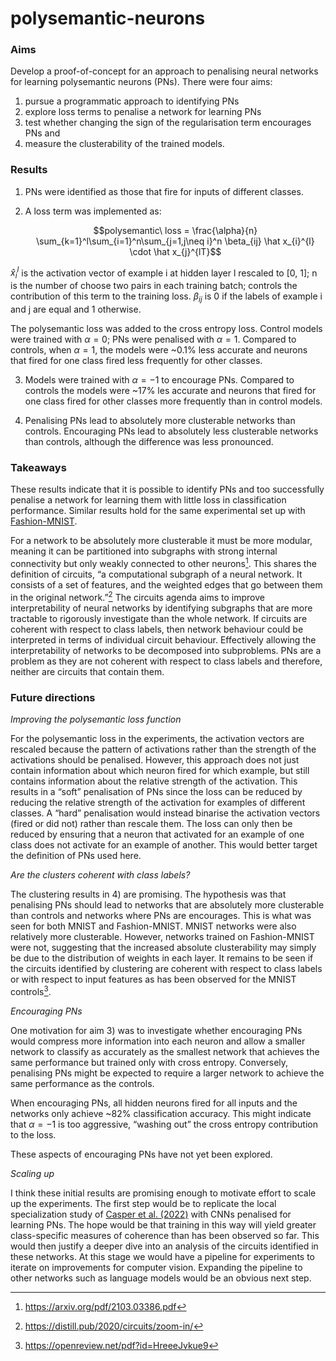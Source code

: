 # polysemantic-neurons

### Aims
Develop a proof-of-concept for an approach to penalising neural networks for learning polysemantic neurons (PNs). There were four aims:

1) pursue a programmatic approach to identifying PNs
2) explore loss terms to penalise a network for learning PNs
3) test whether changing the sign of the regularisation term encourages PNs and 
4) measure the clusterability of the trained models.


### Results

1) PNs were identified as those that fire for inputs of different classes.

2) A loss term was implemented as:

    $$polysemantic\ loss = \frac{\alpha}{n} \sum_{k=1}^l\sum_{i=1}^n\sum_{j=1,j\neq i}^n \beta_{ij} \hat x_{i}^{l} \cdot \hat x_{j}^{lT}$$

$\hat x_{i}^{l}$ is the activation vector of example i at hidden layer l rescaled to [0, 1]; n is the number of choose two pairs in each training batch;  controls the contribution of this term to the training loss. $\beta_{ij}$ is 0 if the labels of example i and j are equal and 1 otherwise.

The polysemantic loss was added to the cross entropy loss.  Control models were trained with $\alpha=0$; PNs were penalised with $\alpha=1$.  Compared to controls, when $\alpha=1$, the models were ~0.1% less accurate and neurons that fired for one class fired less frequently for other classes.

3) Models were trained with $\alpha=-1$ to encourage PNs.  Compared to controls  the models were ~17% les accurate and neurons that fired for one class fired for other classes more frequently than in control models.

4) Penalising PNs lead to absolutely more clusterable networks than controls.  Encouraging PNs lead to absolutely less clusterable networks than controls, although the difference was less pronounced.

### Takeaways
These results  indicate that it is possible to identify PNs and too successfully penalise a network for learning them with little loss in classification performance.  Similar results hold for the same experimental set up with [Fashion-MNIST](https://github.com/dr-darryl-wright/polysemantic-neurons/tree/main/experiments/fashion_mnist).

For a network to be absolutely more clusterable it must be more modular, meaning it can be partitioned into subgraphs with strong internal connectivity but only weakly connected to other neurons[^1]. This shares the definition of circuits, “a computational subgraph of a neural network. It consists of a set of features, and the weighted edges that go between them in the original network.”[^2] The circuits agenda aims to improve interpretability of neural networks by identifying subgraphs that are more tractable to rigorously investigate than the whole network. If circuits are coherent with respect to class labels, then network behaviour could be interpreted in terms of individual circuit behaviour. Effectively allowing the interpretability of networks to be decomposed into subproblems. PNs are a problem as they are not coherent with respect to class labels and therefore, neither are circuits that contain them.

### Future directions
*Improving the polysemantic loss function*

For the polysemantic loss in the experiments, the activation vectors are rescaled because the pattern of activations rather than the strength of the activations should be penalised. However, this approach does not just contain information about which neuron fired for which example, but still contains information about the relative strength of the activation.  This results in a “soft” penalisation of PNs since the loss can be reduced by reducing the relative strength of the activation for examples of different classes.  A “hard” penalisation would instead binarise the activation vectors (fired or did not) rather than rescale them.  The loss can only then be reduced by ensuring that a neuron that activated for an example of one class does not activate for an example of another.  This would better target the definition of PNs used here.

*Are the clusters coherent with class labels?*

The clustering results in 4) are promising. The hypothesis was that penalising PNs should lead to networks that are absolutely more clusterable than controls and networks where PNs are encourages. This is what was seen for both MNIST and Fashion-MNIST.  MNIST networks were also relatively more clusterable.  However, networks trained on Fashion-MNIST were not, suggesting that the increased absolute clusterability may simply be due to the distribution of weights in each layer.  It remains to be seen if the circuits identified by clustering are coherent with respect to class labels or with respect to input features as has been observed for the MNIST controls[^3]. 

*Encouraging PNs*

One motivation for aim 3) was to investigate whether encouraging PNs would compress more information into each neuron and allow a smaller network to classify as accurately as the smallest network that achieves the same performance but trained only with cross entropy.  Conversely, penalising PNs might be expected to require a larger network to achieve the same performance as the controls.

When encouraging PNs, all hidden neurons fired for all inputs and the networks only achieve ~82% classification accuracy. This might indicate that $\alpha=-1$ is too aggressive, “washing out” the cross entropy contribution to the loss.

These aspects of encouraging PNs have not yet been explored.

*Scaling up*

I think these initial results are promising enough to motivate effort to scale up the experiments. The first step would be to replicate the local specialization study of [Casper et al. (2022)](https://openreview.net/pdf?id=HreeeJvkue9) with CNNs penalised for learning PNs.  The hope would be that training in this way will yield greater class-specific measures of coherence than has been observed so far. This would then justify a deeper dive into an analysis of the circuits identified in these networks.
At this stage we would have a pipeline for experiments to iterate on improvements for computer vision.  Expanding the pipeline to other networks such as language models would be an obvious next step.

[^1]: https://arxiv.org/pdf/2103.03386.pdf
[^2]: https://distill.pub/2020/circuits/zoom-in/
[^3]: https://openreview.net/pdf?id=HreeeJvkue9